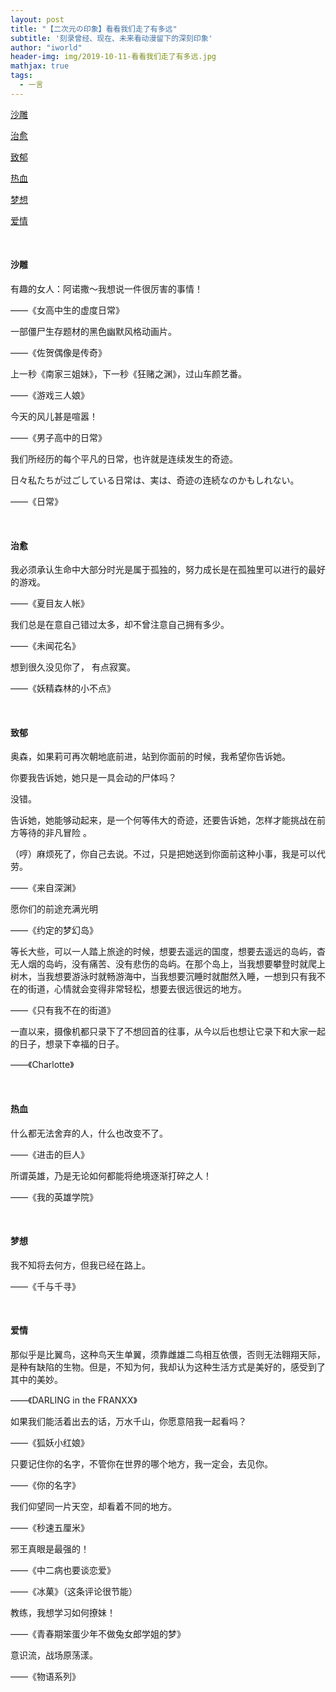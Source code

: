 ```yaml
---
layout: post
title: "【二次元の印象】看看我们走了有多远"
subtitle: '刻录曾经、现在、未来看动漫留下的深刻印象'
author: "iworld"
header-img: img/2019-10-11-看看我们走了有多远.jpg
mathjax: true
tags:
  - 一言
---
```


[沙雕](#1)

[治愈](#2)

[致郁](#3)

[热血](#4)

[梦想](#5)

[爱情](#6)

<br>

#### <span id='1'>沙雕</span>

有趣的女人：阿诺撒～我想说一件很厉害的事情！

——《女高中生的虚度日常》

一部僵尸生存题材的黑色幽默风格动画片。

——《佐贺偶像是传奇》

上一秒《南家三姐妹》，下一秒《狂赌之渊》，过山车颜艺番。

——《游戏三人娘》

今天的风儿甚是喧嚣！

——《男子高中的日常》

我们所经历的每个平凡的日常，也许就是连续发生的奇迹。

日々私たちが过ごしている日常は、実は、奇迹の连続なのかもしれない。

——《日常》

<br>

#### <span id='2'>治愈</span>

我必须承认生命中大部分时光是属于孤独的，努力成长是在孤独里可以进行的最好的游戏。

——《夏目友人帐》

我们总是在意自己错过太多，却不曾注意自己拥有多少。

——《未闻花名》

想到很久没见你了， 有点寂寞。

 ——《妖精森林的小不点》



<br>

#### <span id='3'>致郁</span>

奥森，如果莉可再次朝地底前进，站到你面前的时候，我希望你告诉她。

你要我告诉她，她只是一具会动的尸体吗？

没错。

告诉她，她能够动起来，是一个何等伟大的奇迹，还要告诉她，怎样才能挑战在前方等待的非凡冒险 。

（哼）麻烦死了，你自己去说。不过，只是把她送到你面前这种小事，我是可以代劳。

——《来自深渊》

愿你们的前途充满光明

——《约定的梦幻岛》

等长大些，可以一人踏上旅途的时候，想要去遥远的国度，想要去遥远的岛屿，杳无人烟的岛屿，没有痛苦、没有悲伤的岛屿。在那个岛上，当我想要攀登时就爬上树木，当我想要游泳时就畅游海中，当我想要沉睡时就酣然入睡，一想到只有我不在的街道，心情就会变得非常轻松，想要去很远很远的地方。

——《只有我不在的街道》

一直以来，摄像机都只录下了不想回首的往事，从今以后也想让它录下和大家一起的日子，想录下幸福的日子。

——《Charlotte》

<br>

#### <span id='4'>热血</span>

什么都无法舍弃的人，什么也改变不了。

——《进击的巨人》

所谓英雄，乃是无论如何都能将绝境逐渐打碎之人！

——《我的英雄学院》

<br>

#### <span id='5'>梦想</span>

我不知将去何方，但我已经在路上。

——《千与千寻》



<br>

#### <span id='6'>爱情</span>

那似乎是比翼鸟，这种鸟天生单翼，须靠雌雄二鸟相互依偎，否则无法翱翔天际，是种有缺陷的生物。但是，不知为何，我却认为这种生活方式是美好的，感受到了其中的美妙。

——《DARLING in the FRANXX》

如果我们能活着出去的话，万水千山，你愿意陪我一起看吗？

——《狐妖小红娘》

只要记住你的名字，不管你在世界的哪个地方，我一定会，去见你。

——《你的名字》

我们仰望同一片天空，却看着不同的地方。

——《秒速五厘米》

邪王真眼是最强的！

——《中二病也要谈恋爱》



——《冰菓》（这条评论很节能）

教练，我想学习如何撩妹！

——《青春期笨蛋少年不做兔女郎学姐的梦》

意识流，战场原荡漾。

——《物语系列》



<br>

